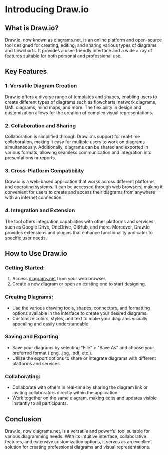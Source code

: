 # Introducing Draw.io

## What is Draw.io?

Draw.io, now known as diagrams.net, is an online platform and open-source tool designed for creating, editing, and sharing various types of diagrams and flowcharts. It provides a user-friendly interface and a wide array of features suitable for both personal and professional use.

## Key Features

### 1. Versatile Diagram Creation

Draw.io offers a diverse range of templates and shapes, enabling users to create different types of diagrams such as flowcharts, network diagrams, UML diagrams, mind maps, and more. The flexibility in design and customization allows for the creation of complex visual representations.

### 2. Collaboration and Sharing

Collaboration is simplified through Draw.io's support for real-time collaboration, making it easy for multiple users to work on diagrams simultaneously. Additionally, diagrams can be shared and exported in various formats, allowing seamless communication and integration into presentations or reports.

### 3. Cross-Platform Compatibility

Draw.io is a web-based application that works across different platforms and operating systems. It can be accessed through web browsers, making it convenient for users to create and access their diagrams from anywhere with an internet connection.

### 4. Integration and Extension

The tool offers integration capabilities with other platforms and services such as Google Drive, OneDrive, GitHub, and more. Moreover, Draw.io provides extensions and plugins that enhance functionality and cater to specific user needs.

## How to Use Draw.io

### Getting Started:

1. Access [diagrams.net](https://www.diagrams.net/) from your web browser.
2. Create a new diagram or open an existing one to start designing.

### Creating Diagrams:

- Use the various drawing tools, shapes, connectors, and formatting options available in the interface to create your desired diagrams.
- Customize colors, styles, and text to make your diagrams visually appealing and easily understandable.

### Saving and Exporting:

- Save your diagrams by selecting "File" > "Save As" and choose your preferred format (.png, .jpg, .pdf, etc.).
- Utilize the export options to share or integrate diagrams with different platforms and services.

### Collaborating:

- Collaborate with others in real-time by sharing the diagram link or inviting collaborators directly within the application.
- Work together on the same diagram, making edits and updates visible instantly to all participants.

## Conclusion

Draw.io, now diagrams.net, is a versatile and powerful tool suitable for various diagramming needs. With its intuitive interface, collaborative features, and extensive customization options, it serves as an excellent solution for creating professional diagrams and visual representations.
